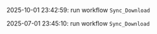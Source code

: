 2025-10-01 23:42:59: run workflow `Sync_Download` 

2025-07-01 23:45:10: run workflow `Sync_Download` 


